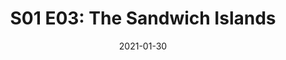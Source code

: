 ---
title: "S01 E03: The Sandwich Islands"
date: 2021-01-30
description: "Hawaiian Memory Fragments, Lucid Dreaming, and Goal Setting"
tags: ["Newsletter"]
canonicalUrl: "https://tinyletter.com/nikhilthota/letters/s01-e03-the-sandwich-islands"
readingTime: "9"
# favorite: true
emoji: 🏝
image: "https://lumiere-a.akamaihd.net/v1/images/image_1c6a9b5d.jpeg"
---